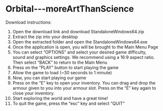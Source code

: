 # Orbital---moreArtThanScience

Download instructions:
1.  Open the download link and download StandaloneWindows64.zip
2.  Extract the zip into your desktop
3.  Open the extracted folder and open the StandaloneWindows64.exe
4.  Once the application is open, you will be brought to the Main Menu Page
5.  You can select “OPTIONS” and select your desired game difficulty, sound and graphics settings. We recommend using a 16:9 aspect ratio. Then select “BACK” to return to the Main Menu
6.  Press on the “PLAY” button to start playing the game
7.  Allow the game to load (~30 seconds to 1 minute)
8.  Now, you can start playing our game
9.  Press on the “E” key to open your inventory. You can drag and drop the armour given to you into your armour slot. Press on the “E” key again to close your inventory.
10. Start exploring the world and have a great time!
11. To quit the game, press the “esc” key and select “QUIT”
